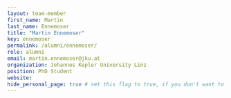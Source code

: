 ```yaml
---
layout: team-member
first_name: Martin
last_name: Ennemoser
title: "Martin Ennemoser"
key: ennemoser
permalink: /alumni/ennemoser/
role: alumni
email: martin.ennemoser@jku.at
organization: Johannes Kepler University Linz
position: PhD Student
website:
hide_personal_page: true # set this flag to true, if you don't want to link a personal page
---
```



